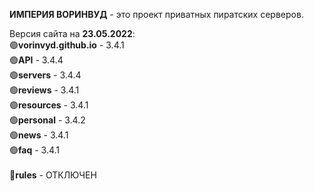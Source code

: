 <b>ИМПЕРИЯ ВОРИНВУД</b> - это проект приватных пиратских серверов.

Версия сайта на <b>23.05.2022</b>:
<br>
🟢<b>vorinvyd.github.io</b> - 3.4.1
<br>
🟢<b>API</b> - 3.4.4
<br>
🟢<b>servers</b> - 3.4.4
<br>
🟢<b>reviews</b> - 3.4.1
<br>
🟢<b>resources</b> - 3.4.1
<br>
🟢<b>personal</b> - 3.4.2
<br>
🟢<b>news</b> - 3.4.1
<br>
🟢<b>faq</b> - 3.4.1
<br>
<br>
🔴<b>rules</b> - ОТКЛЮЧЕН
